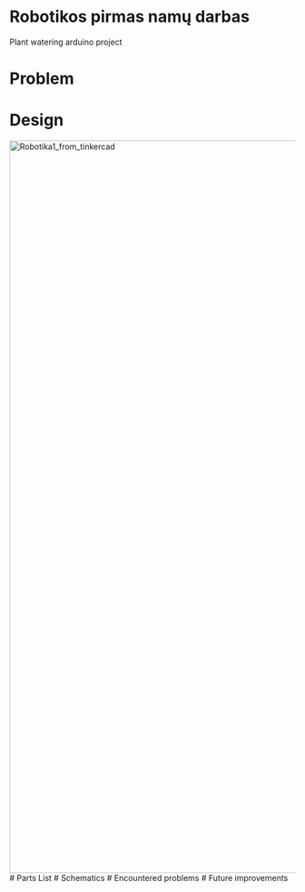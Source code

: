 # Robotikos pirmas namų darbas
Plant watering arduino project

# Problem

# Design
<img width="1893" height="1289" alt="Robotika1_from_tinkercad" src="https://github.com/user-attachments/assets/1021e741-6f71-4bb2-8855-b2c9d46f4a6b" />
# Parts List
# Schematics
# Encountered problems
# Future improvements
